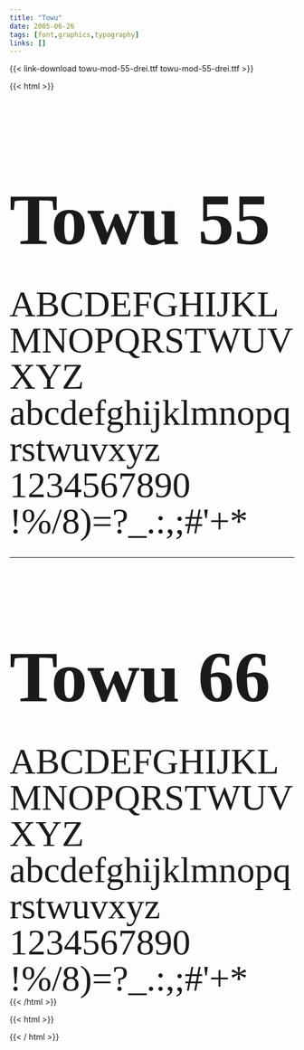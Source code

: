 ```yaml
---
title: "Towu"
date: 2005-06-26
tags: [font,graphics,typography]
links: []
---
```

{{< link-download towu-mod-55-drei.ttf towu-mod-55-drei.ttf >}}

{{< html >}}
<br/><br/>
<div class="font-preview towu-55">
	<h1>Towu 55</h1>
	<div>ABCDEFGHIJKLMNOPQRSTWUVXYZ</div>
	<div>abcdefghijklmnopqrstwuvxyz</div>
	<div>1234567890</div>
	<div>!%/8)=?_.:,;#'+*</div>
</div>
<br/><hr>
<div class="font-preview towu-66">
	<h1>Towu 66</h1>
	<div>ABCDEFGHIJKLMNOPQRSTWUVXYZ</div>
	<div>abcdefghijklmnopqrstwuvxyz</div>
	<div>1234567890</div>
	<div>!%/8)=?_.:,;#'+*</div>
</div>
{{< /html >}}

{{< html >}}
<style>
@font-face { font-family : "Towu55"; src: url('towu-mod-55-drei.ttf') format('truetype'); }
@font-face { font-family : "Towu66"; src: url('towu-mod-66-vier.ttf') format('truetype'); }
div.font-preview{
	line-height: 1em;
	font-size: 4rem;
	word-break: break-all;
}
div.towu-55 {
	font-family : "Towu55";
}
div.font-preview.towu-55 h1 {
	font-family : "Towu55";
}
div.towu-66 {
	font-family : "Towu66";
}
div.font-preview.towu-66 h1 {
	font-family : "Towu66";
}
</style>
{{< / html >}}
